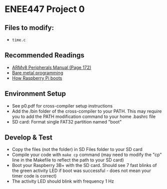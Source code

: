 # ENEE447 Project 0
## Files to modify:
- `time.c`

## Recommended Readings 
- [ARMv8 Peripherals Manual (Page 172)](https://myelms.umd.edu/courses/1277187/files/folder/Lab%20Files%20Spring%202020/ARMv8%20Documentation?preview=55360007)
- [Bare metal programming](https://github.com/dwelch67/raspberrypi/tree/master/baremetal)
- [How Raspberry Pi boots](https://raspberrypi.stackexchange.com/questions/10442/what-is-the-boot-sequence)

## Environment Setup
- See p0.pdf for cross-compiler setup instructions
- Add the /bin folder of the cross-compiler to your PATH. This may require you to add the PATH modification command to your home .bashrc file
- SD card: Format single FAT32 partition named "boot"
  
## Develop & Test
- Copy the files (not the folder) in SD Files folder to your SD card 
- Compile your code with `make cp` command (may need to modify the "cp" line in the Makefile to reflect the path to your SD card) 
- Boot your Raspberry 3B+ with the SD card. Should see 7 fast blinks of the green activity LED if boot was successful - does not mean your timer code is correct)
- The activity LED should blink with frequency 1 Hz

